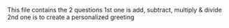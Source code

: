 This file contains the 2 questions 
1st one is add, subtract, multiply & divide
2nd one is to create a personalized greeting
